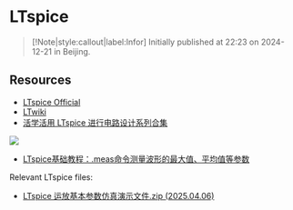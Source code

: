# LTspice 

> [!Note|style:callout|label:Infor]
Initially published at 22:23 on 2024-12-21 in Beijing.

## Resources

- [LTspice Official](https://www.analog.com/en/design-center/design-tools-and-calculators/ltspice-simulator.html)
- [LTwiki](https://ltwiki.org/index.php?title=Main_Page)
- [活学活用 LTspice 进行电路设计系列合集](https://www.cytech.com/technical-articles/learning-ltspice-circuit-design-series-collection)

<div class="center"><img src="https://imagebank-0.oss-cn-beijing.aliyuncs.com/VS-PicGo/2025-03-22-15-51-16_How to Set a Varible in LTspice.png"/></div>

- [LTspice基础教程：.meas命令测量波形的最大值、平均值等参数](https://zhuanlan.zhihu.com/p/644366332)

Relevant LTspice files:
- [LTspice 运放基本参数仿真演示文件.zip (2025.04.06)](https://www.writebug.com/static/uploads/2025/4/6/a572b99e968291f1451e49448ad66309.zip)

